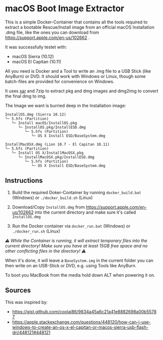 # macOS Boot Image Extractor

This is a simple Docker-Container that contains all the tools required to extract a bootable Rescue/Install image from an official macOS Installation .dmg file, like the ones you can download from https://support.apple.com/en-us/102662 .

It was successfully testet with:
- macOS Sierra (10.12)
- macOS El Capitan (10.11)

All you need is Docker and a Tool to write an .img file to a USB Stick (like AnyBurn) or DVD. It should work with Windows or Linux, though some batch-files are provided for convenience on Windows.

It uses [xar](https://github.com/mackyle/xar) and 7zip to extract pkg and dmg images and dmg2img to convert the final dmg to img.

The Image we want is burried deep in the Installation image:
```
InstallOS.dmg (Sierra 10.12)
└─ 5.hfs (Partition)
   └─ Install macOS/InstallOS.pkg
      └─ InstallOS.pkg/InstallESD.dmg
         └─ 5.hfs (Partition)
            └─ OS X Install ESD/BaseSystem.dmg

InstallMacOSX.dmg (Lion 10.7 - El Capitan 10.11)
└─ 5.hfs (Partition)
   └─ Install OS X/InstallMacOSX.pkg
      └─ InstallMacOSX.pkg/InstallESD.dmg
         └─ 5.hfs (Partition)
            └─ OS X Install ESD/BaseSystem.dmg
 ```

## Instructions

1. Build the required Doker-Container by running `docker_build.bat` (Windows) or `./docker_build.sh` (Linux)

1. Download/Copy `InstallOS.dmg` from https://support.apple.com/en-us/102662 into the current directory and make sure it's called `InstallOS.dmg`

1. Run the Docker container via `docker_run.bat` (Windows) or `./docker_run.sh` (Linux)

*⚠ While the Container is running, it will extract temporary files into the current directory! Make sure you have at least 15GB free space and no other conflicting files in the directory! ⚠*

When it's done, it will leave a `BaseSystem.img` in the current folder you can then write on an USB-Stick or DVD, e.g. using Tools like AnyBurn.

To boot you MacBook from the media hold down ALT when powering it on.

## Sources
This was inspired by:
- https://gist.github.com/coolaj86/9834a45a6c21a41e8882698a00b55787
- https://apple.stackexchange.com/questions/448120/how-can-i-use-windows-to-create-an-os-x-el-capitan-or-macos-sierra-usb-flash-dri/448121#448121